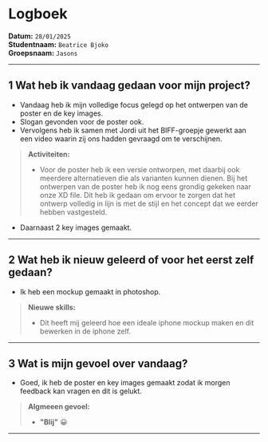 # Logboek

**Datum:** `28/01/2025`  
**Studentnaam:** `Beatrice Bjoko`  
**Groepsnaam:** `Jasons`

---

## 1 Wat heb ik vandaag gedaan voor mijn project?

- Vandaag heb ik mijn volledige focus gelegd op het ontwerpen van de poster en de key images.
- Slogan gevonden voor de poster ook.
- Vervolgens heb ik samen met Jordi uit het BIFF-groepje gewerkt aan een video waarin zij ons hadden gevraagd om te verschijnen.

> **Activiteiten:**
>
> - Voor de poster heb ik een versie ontworpen, met daarbij ook meerdere alternatieven die als varianten kunnen dienen. Bij het ontwerpen van de poster heb ik nog eens grondig gekeken naar onze XD file. Dit heb ik gedaan om ervoor te zorgen dat het ontwerp volledig in lijn is met de stijl en het concept dat we eerder hebben vastgesteld.

- Daarnaast 2 key images gemaakt.

---

## 2 Wat heb ik nieuw geleerd of voor het eerst zelf gedaan?

- Ik heb een mockup gemaakt in photoshop.

> **Nieuwe skills:**
>
> - Dit heeft mij geleerd hoe een ideale iphone mockup maken en dit bewerken in de iphone zelf.

---

## 3 Wat is mijn gevoel over vandaag?

- Goed, ik heb de poster en key images gemaakt zodat ik morgen feedback kan vragen en dit is gelukt.

> **Algmeeen gevoel:**
>
> - **"Blij"** 😀

---
